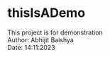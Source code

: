 # thisIsADemo

This project is for demonstration
<br>
Author: Abhijit Baishya
<br>
Date: 14:11:2023
